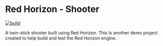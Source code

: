 
Red Horizon - Shooter
=====================

[![build](https://github.com/ultraq/redhorizon-shooter/actions/workflows/build.yml/badge.svg)](https://github.com/ultraq/redhorizon-shooter/actions/workflows/build.yml)

A twin-stick shooter built using Red Horizon.  This is another demo project
created to help build and test the Red Horizon engine.
